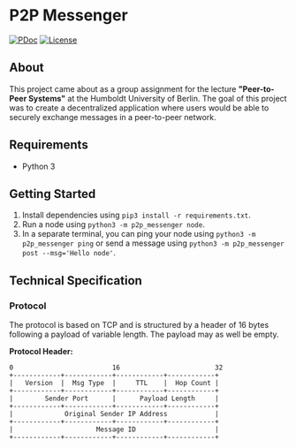 # P2P Messenger

[![PDoc](http://img.shields.io/badge/pdoc-reference-blue.svg)](https://mg98.github.io/p2p-messenger/)
[![License](https://img.shields.io/github/license/mg98/p2p-messenger)](./LICENSE)

## About

This project came about as a group assignment for the lecture **"Peer-to-Peer Systems"** at the Humboldt University of Berlin.
The goal of this project was to create a decentralized application where users would be able to securely exchange messages in a peer-to-peer network.

## Requirements

- Python 3

## Getting Started

1. Install dependencies using `pip3 install -r requirements.txt`.
2. Run a node using `python3 -m p2p_messenger node`.
3. In a separate terminal, you can ping your node using `python3 -m p2p_messenger ping` or send a message using `python3 -m p2p_messenger post --msg='Hello node'`.

## Technical Specification

### Protocol

The protocol is based on TCP and is structured by a header of 16 bytes following a payload of variable length. The payload may as well be empty.

**Protocol Header:**

```
0                         16                        32
+------------+------------+------------+------------+
|   Version  |  Msg Type  |     TTL    |  Hop Count |
+------------+------------+------------+------------+
|        Sender Port      |      Payload Length     |
+------------+------------+------------+------------+
|             Original Sender IP Address            |
+------------+------------+------------+------------+
|                     Message ID                    |
+------------+------------+------------+------------+
```

